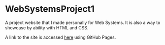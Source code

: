 # WebSystemsProject1
A project website that I made personally for Web Systems. It is also a way to showcase by ability with HTML and CSS.

A link to the site is accessed [here](danvoh.github.io/WebSystemsProject1/) using GitHub Pages.
